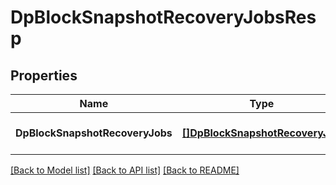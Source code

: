 # DpBlockSnapshotRecoveryJobsResp

## Properties
Name | Type | Description | Notes
------------ | ------------- | ------------- | -------------
**DpBlockSnapshotRecoveryJobs** | [**[]DpBlockSnapshotRecoveryJob**](DpBlockSnapshotRecoveryJob.md) |  | [optional] [default to null]

[[Back to Model list]](../README.md#documentation-for-models) [[Back to API list]](../README.md#documentation-for-api-endpoints) [[Back to README]](../README.md)


